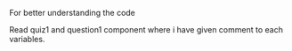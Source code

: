  For better understanding the code
 
 Read quiz1 and question1 component where i have given comment to each variables.
